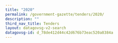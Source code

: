 ```yaml
---
title: "2020"
permalink: /government-gazette/tenders/2020/
description: ""
third_nav_title: Tenders
layout: datagovsg-v2-search
datagovsg-id: d_78de412d44c42d676b73eac520a8384a
---
```

